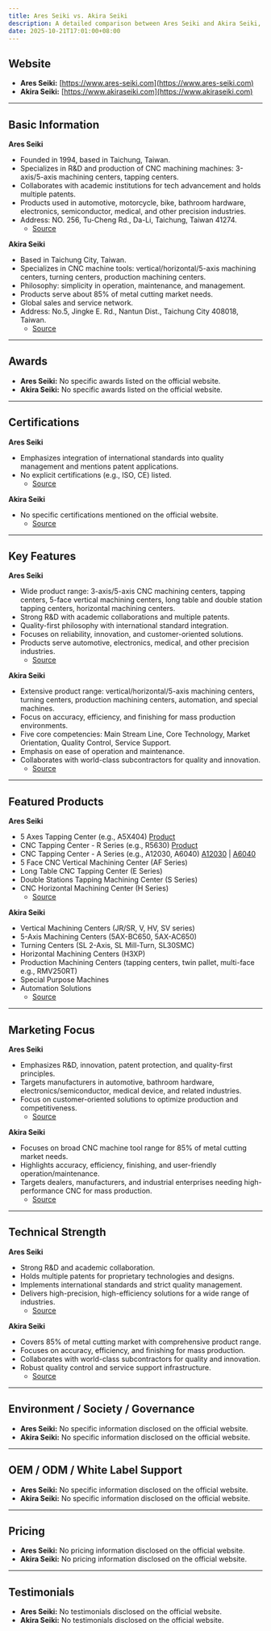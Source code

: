 ```yaml
---
title: Ares Seiki vs. Akira Seiki
description: A detailed comparison between Ares Seiki and Akira Seiki, two prominent CNC machine tool manufacturers based in Taiwan, highlighting their products, features, certifications, and market focus.
date: 2025-10-21T17:01:00+08:00
---
```


## Website

- **Ares Seiki:** [https://www.ares-seiki.com](https://www.ares-seiki.com)
- **Akira Seiki:** [https://www.akiraseiki.com](https://www.akiraseiki.com)

---

## Basic Information

**Ares Seiki**
- Founded in 1994, based in Taichung, Taiwan.
- Specializes in R&D and production of CNC machining machines: 3-axis/5-axis machining centers, tapping centers.
- Collaborates with academic institutions for tech advancement and holds multiple patents.
- Products used in automotive, motorcycle, bike, bathroom hardware, electronics, semiconductor, medical, and other precision industries.
- Address: NO. 256, Tu-Cheng Rd., Da-Li, Taichung, Taiwan 41274.
  - [Source](https://www.ares-seiki.com)

**Akira Seiki**
- Based in Taichung City, Taiwan.
- Specializes in CNC machine tools: vertical/horizontal/5-axis machining centers, turning centers, production machining centers.
- Philosophy: simplicity in operation, maintenance, and management.
- Products serve about 85% of metal cutting market needs.
- Global sales and service network.
- Address: No.5, Jingke E. Rd., Nantun Dist., Taichung City 408018, Taiwan.
  - [Source](https://www.akiraseiki.com)

---

## Awards

- **Ares Seiki:** No specific awards listed on the official website.
- **Akira Seiki:** No specific awards listed on the official website.

---

## Certifications

**Ares Seiki**
- Emphasizes integration of international standards into quality management and mentions patent applications.
- No explicit certifications (e.g., ISO, CE) listed.
  - [Source](https://www.ares-seiki.com)

**Akira Seiki**
- No specific certifications mentioned on the official website.
  - [Source](https://www.akiraseiki.com)

---

## Key Features

**Ares Seiki**
- Wide product range: 3-axis/5-axis CNC machining centers, tapping centers, 5-face vertical machining centers, long table and double station tapping centers, horizontal machining centers.
- Strong R&D with academic collaborations and multiple patents.
- Quality-first philosophy with international standard integration.
- Focuses on reliability, innovation, and customer-oriented solutions.
- Products serve automotive, electronics, medical, and other precision industries.
  - [Source](https://www.ares-seiki.com)

**Akira Seiki**
- Extensive product range: vertical/horizontal/5-axis machining centers, turning centers, production machining centers, automation, and special machines.
- Focus on accuracy, efficiency, and finishing for mass production environments.
- Five core competencies: Main Stream Line, Core Technology, Market Orientation, Quality Control, Service Support.
- Emphasis on ease of operation and maintenance.
- Collaborates with world-class subcontractors for quality and innovation.
  - [Source](https://www.akiraseiki.com)

---

## Featured Products

**Ares Seiki**
- 5 Axes Tapping Center (e.g., A5X404)
  [Product](https://www.ares-seiki.com/shop/5-axis-tapping-center-a5x404-3?category=4#attr=)
- CNC Tapping Center - R Series (e.g., R5630)
  [Product](https://www.ares-seiki.com/shop/3-axis-vertical-machining-center-r-5630-13?category=7#attr=)
- CNC Tapping Center - A Series (e.g., A12030, A6040)
  [A12030](https://www.ares-seiki.com/shop/cnc-tapping-center-a-12030-9) | [A6040](https://www.ares-seiki.com/shop/cnc-tapping-center-a-6040-6?category=6#attr=)
- 5 Face CNC Vertical Machining Center (AF Series)
- Long Table CNC Tapping Center (E Series)
- Double Stations Tapping Machining Center (S Series)
- CNC Horizontal Machining Center (H Series)
  - [Source](https://www.ares-seiki.com/)

**Akira Seiki**
- Vertical Machining Centers (JR/SR, V, HV, SV series)
- 5-Axis Machining Centers (5AX-BC650, 5AX-AC650)
- Turning Centers (SL 2-Axis, SL Mill-Turn, SL30SMC)
- Horizontal Machining Centers (H3XP)
- Production Machining Centers (tapping centers, twin pallet, multi-face e.g., RMV250RT)
- Special Purpose Machines
- Automation Solutions
  - [Source](https://www.akiraseiki.com)

---

## Marketing Focus

**Ares Seiki**
- Emphasizes R&D, innovation, patent protection, and quality-first principles.
- Targets manufacturers in automotive, bathroom hardware, electronics/semiconductor, medical device, and related industries.
- Focus on customer-oriented solutions to optimize production and competitiveness.
  - [Source](https://www.ares-seiki.com/)

**Akira Seiki**
- Focuses on broad CNC machine tool range for 85% of metal cutting market needs.
- Highlights accuracy, efficiency, finishing, and user-friendly operation/maintenance.
- Targets dealers, manufacturers, and industrial enterprises needing high-performance CNC for mass production.
  - [Source](https://www.akiraseiki.com)

---

## Technical Strength

**Ares Seiki**
- Strong R&D and academic collaboration.
- Holds multiple patents for proprietary technologies and designs.
- Implements international standards and strict quality management.
- Delivers high-precision, high-efficiency solutions for a wide range of industries.
  - [Source](https://www.ares-seiki.com/)

**Akira Seiki**
- Covers 85% of metal cutting market with comprehensive product range.
- Focuses on accuracy, efficiency, and finishing for mass production.
- Collaborates with world-class subcontractors for quality and innovation.
- Robust quality control and service support infrastructure.
  - [Source](https://www.akiraseiki.com)

---

## Environment / Society / Governance

- **Ares Seiki:** No specific information disclosed on the official website.
- **Akira Seiki:** No specific information disclosed on the official website.

---

## OEM / ODM / White Label Support

- **Ares Seiki:** No specific information disclosed on the official website.
- **Akira Seiki:** No specific information disclosed on the official website.

---

## Pricing

- **Ares Seiki:** No pricing information disclosed on the official website.
- **Akira Seiki:** No pricing information disclosed on the official website.

---

## Testimonials

- **Ares Seiki:** No testimonials disclosed on the official website.
- **Akira Seiki:** No testimonials disclosed on the official website.
